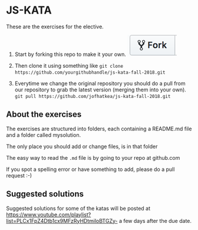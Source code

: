 # JS-KATA

These are the exercises for the elective.

1.  Start by forking this repo to make it your own.
    ![the fork button](gfx/fork_button.png "The Fork Button")

2.  Then clone it using something like `git clone https://github.com/yourgithubhandle/js-kata-fall-2018.git`

3.  Everytime we change the original repository you should do a pull from our repository to grab the latest version (merging them into your own).
    `git pull https://github.com/jofhatkea/js-kata-fall-2018.git`

## About the exercises

The exercises are structured into folders, each containing a README.md file and a folder called mysolution.

The only place you should add or change files, is in that folder

The easy way to read the `.md` file is by going to your repo at github.com

If you spot a spelling error or have something to add, please do a pull request :-)

## Suggested solutions

Suggested solutions for some of the katas will be posted at https://www.youtube.com/playlist?list=PLCx1FpZ4Dtb1cx9MFzRyHDtmiloBTGZy- a few days after the due date.
